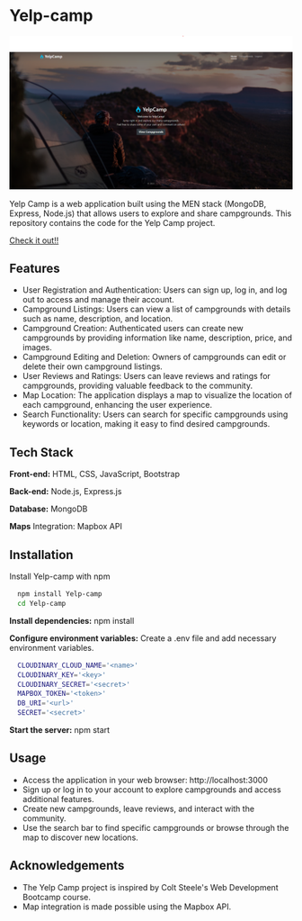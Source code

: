 
# Yelp-camp

![App Screenshot](https://github.com/ailaa-jadoo/Yelp-camp/blob/main/ss.png?raw=true)

Yelp Camp is a web application built using the MEN stack (MongoDB, Express, Node.js) that allows users to explore and share campgrounds. This repository contains the code for the Yelp Camp project.

[Check it out!!](https://yelp-camp-ig9d.onrender.com/) 


## Features

- User Registration and Authentication: Users can sign up, log in, and log out to access and manage their account.
- Campground Listings: Users can view a list of campgrounds with details such as name, description, and location.
- Campground Creation: Authenticated users can create new campgrounds by providing information like name, description, price, and images.
- Campground Editing and Deletion: Owners of campgrounds can edit or delete their own campground listings.
- User Reviews and Ratings: Users can leave reviews and ratings for campgrounds, providing valuable feedback to the community.
- Map Location: The application displays a map to visualize the location of each campground, enhancing the user experience.
- Search Functionality: Users can search for specific campgrounds using keywords or location, making it easy to find desired campgrounds.

## Tech Stack

**Front-end:** HTML, CSS, JavaScript, Bootstrap

**Back-end:** Node.js, Express.js

**Database:** MongoDB

**Maps** Integration: Mapbox API



## Installation

Install Yelp-camp with npm

```bash
  npm install Yelp-camp
  cd Yelp-camp
```

**Install dependencies:** npm install

**Configure environment variables:** Create a .env file and add necessary environment variables.

```bash
  CLOUDINARY_CLOUD_NAME='<name>'
  CLOUDINARY_KEY='<key>'
  CLOUDINARY_SECRET='<secret>'
  MAPBOX_TOKEN='<token>'
  DB_URI='<url>'
  SECRET='<secret>'
```

**Start the server:** npm start
## Usage

- Access the application in your web browser: http://localhost:3000
- Sign up or log in to your account to explore campgrounds and access additional features.
- Create new campgrounds, leave reviews, and interact with the community.
- Use the search bar to find specific campgrounds or browse through the map to discover new locations.



## Acknowledgements

- The Yelp Camp project is inspired by Colt Steele's Web Development Bootcamp course.
- Map integration is made possible using the Mapbox API.
